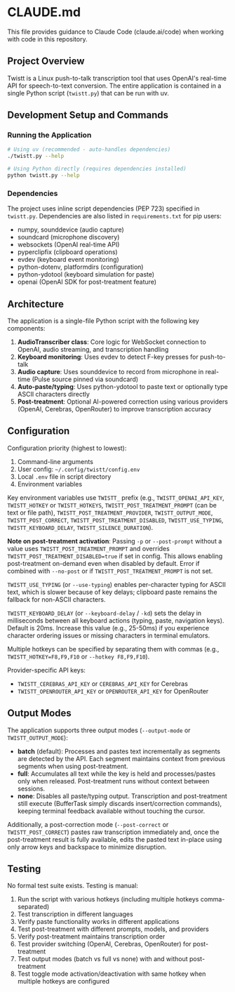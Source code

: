 # CLAUDE.md

This file provides guidance to Claude Code (claude.ai/code) when working with code in this repository.

## Project Overview

Twistt is a Linux push-to-talk transcription tool that uses OpenAI's real-time API for speech-to-text conversion. The entire application is contained in a single Python script (`twistt.py`) that can be run with uv.

## Development Setup and Commands

### Running the Application

```bash
# Using uv (recommended - auto-handles dependencies)
./twistt.py --help

# Using Python directly (requires dependencies installed)
python twistt.py --help
```

### Dependencies

The project uses inline script dependencies (PEP 723) specified in `twistt.py`. Dependencies are also listed in `requirements.txt` for pip users:
- numpy, sounddevice (audio capture)
- soundcard (microphone discovery)
- websockets (OpenAI real-time API)
- pyperclipfix (clipboard operations)
- evdev (keyboard event monitoring)
- python-dotenv, platformdirs (configuration)
- python-ydotool (keyboard simulation for paste)
- openai (OpenAI SDK for post-treatment feature)

## Architecture

The application is a single-file Python script with the following key components:

1. **AudioTranscriber class**: Core logic for WebSocket connection to OpenAI, audio streaming, and transcription handling
2. **Keyboard monitoring**: Uses evdev to detect F-key presses for push-to-talk
3. **Audio capture**: Uses sounddevice to record from microphone in real-time (Pulse source pinned via soundcard)
4. **Auto-paste/typing**: Uses python-ydotool to paste text or optionally type ASCII characters directly
5. **Post-treatment**: Optional AI-powered correction using various providers (OpenAI, Cerebras, OpenRouter) to improve transcription accuracy

## Configuration

Configuration priority (highest to lowest):
1. Command-line arguments
2. User config: `~/.config/twistt/config.env`
3. Local `.env` file in script directory
4. Environment variables

Key environment variables use `TWISTT_` prefix (e.g., `TWISTT_OPENAI_API_KEY`, `TWISTT_HOTKEY` or `TWISTT_HOTKEYS`, `TWISTT_POST_TREATMENT_PROMPT` (can be text or file path), `TWISTT_POST_TREATMENT_PROVIDER`, `TWISTT_OUTPUT_MODE`, `TWISTT_POST_CORRECT`, `TWISTT_POST_TREATMENT_DISABLED`, `TWISTT_USE_TYPING`, `TWISTT_KEYBOARD_DELAY`, `TWISTT_SILENCE_DURATION`).

**Note on post-treatment activation**: Passing `-p` or `--post-prompt` without a value uses `TWISTT_POST_TREATMENT_PROMPT` and overrides `TWISTT_POST_TREATMENT_DISABLED=true` if set in config. This allows enabling post-treatment on-demand even when disabled by default. Error if combined with `--no-post` or if `TWISTT_POST_TREATMENT_PROMPT` is not set.

`TWISTT_USE_TYPING` (or `--use-typing`) enables per-character typing for ASCII text, which is slower because of key delays; clipboard paste remains the fallback for non-ASCII characters.

`TWISTT_KEYBOARD_DELAY` (or `--keyboard-delay` / `-kd`) sets the delay in milliseconds between all keyboard actions (typing, paste, navigation keys). Default is 20ms. Increase this value (e.g., 25-50ms) if you experience character ordering issues or missing characters in terminal emulators.

Multiple hotkeys can be specified by separating them with commas (e.g., `TWISTT_HOTKEY=F8,F9,F10` or `--hotkey F8,F9,F10`).

Provider-specific API keys:
- `TWISTT_CEREBRAS_API_KEY` or `CEREBRAS_API_KEY` for Cerebras
- `TWISTT_OPENROUTER_API_KEY` or `OPENROUTER_API_KEY` for OpenRouter

## Output Modes

The application supports three output modes (`--output-mode` or `TWISTT_OUTPUT_MODE`):
- **batch** (default): Processes and pastes text incrementally as segments are detected by the API. Each segment maintains context from previous segments when using post-treatment.
- **full**: Accumulates all text while the key is held and processes/pastes only when released. Post-treatment runs without context between sessions.
- **none**: Disables all paste/typing output. Transcription and post-treatment still execute (BufferTask simply discards insert/correction commands), keeping terminal feedback available without touching the cursor.

Additionally, a post-correction mode (`--post-correct` or `TWISTT_POST_CORRECT`) pastes raw transcription immediately and, once the post-treatment result is fully available, edits the pasted text in-place using only arrow keys and backspace to minimize disruption.

## Testing

No formal test suite exists. Testing is manual:
1. Run the script with various hotkeys (including multiple hotkeys comma-separated)
2. Test transcription in different languages
3. Verify paste functionality works in different applications
4. Test post-treatment with different prompts, models, and providers
5. Verify post-treatment maintains transcription order
6. Test provider switching (OpenAI, Cerebras, OpenRouter) for post-treatment
7. Test output modes (batch vs full vs none) with and without post-treatment
8. Test toggle mode activation/deactivation with same hotkey when multiple hotkeys are configured
